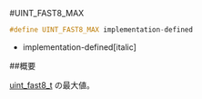 #UINT_FAST8_MAX
```cpp
#define UINT_FAST8_MAX implementation-defined
```
* implementation-defined[italic]

##概要


[uint_fast8_t](/reference/cstdint/uint_fast8_t.md) の最大値。
